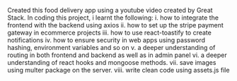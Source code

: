Created this food delivery app using a youtube video created by Great Stack.
In coding this project, i learnt the following:
  i. how to integrate the frontend with the backend using axios
  ii. how to set up the stripe payment gateway in ecommerce projects
  iii. how to use react-toastify to create notifications
  iv. how to ensure security in web apps using password hashing, environment variables and so on
  v. a deeper understanding of routing in both frontend and backend as well as in admin panel
  vi. a deeper understanding of react hooks and mongoose methods.
  vii. save images using multer package on the server.
  viii. write clean code using assets.js file
